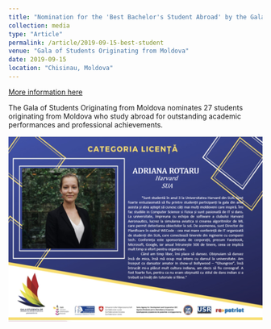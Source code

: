 ```yaml
---
title: "Nomination for the 'Best Bachelor's Student Abroad' by the Gala of Students Originating from Moldova, VIII-th Edition"
collection: media
type: "Article"
permalink: /article/2019-09-15-best-student
venue: "Gala of Students Originating from Moldova"
date: 2019-09-15
location: "Chisinau, Moldova"
---
```


[More information here](httpss://unica.md/monden/lista-celor-mai-buni-studenti-moldoveni-care-isi-fac-studiile-in-strainatate/)

The Gala of Students Originating from Moldova nominates 27 students originating from Moldova who study abroad for outstanding academic performances and professional achievements.

![Image](../images/gala.png)
